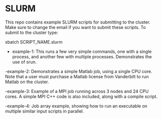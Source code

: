 SLURM
=====


This repo contains example SLURM scripts for
submitting to the cluster. Make sure to change
the email if you want to submit these scripts.
To submit to the cluster type:

sbatch SCRIPT_NAME.slurm

- example-1: This runs a few very simple commands, one with a single
process, and another few with multiple processes.
Demonstrates the use of srun.

-example-2: Demonstrates a simple Matlab job, using a single CPU core.
Note that a user must purchase a Matlab license from Vanderbilt to run
Matlab on the cluster.

-example-3: Example of a MPI job running across 3 nodes and 24 CPU cores.
A simple MPI C++ code is also included, along with a compile script.

-example-4: Job array example, showing how to run an executable on multiple
similar input scripts in parallel.
